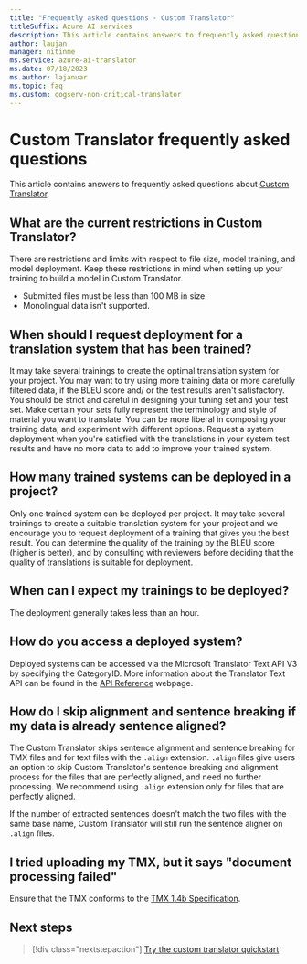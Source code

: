 ```yaml
---
title: "Frequently asked questions - Custom Translator"
titleSuffix: Azure AI services
description: This article contains answers to frequently asked questions about the Azure AI Translator Custom Translator.
author: laujan
manager: nitinme
ms.service: azure-ai-translator
ms.date: 07/18/2023
ms.author: lajanuar
ms.topic: faq
ms.custom: cogserv-non-critical-translator
---
```


# Custom Translator frequently asked questions

This article contains answers to frequently asked questions about [Custom Translator](https://portal.customtranslator.azure.ai).

## What are the current restrictions in Custom Translator?

There are restrictions and limits with respect to file size, model training, and model deployment. Keep these restrictions in mind when setting up your training to build a model in Custom Translator.

- Submitted files must be less than 100 MB in size.
- Monolingual data isn't supported.

## When should I request deployment for a translation system that has been trained?

It may take several trainings to create the optimal translation system for your project. You may want to try using more training data or more carefully filtered data, if the BLEU score and/ or the test results aren't satisfactory. You should
be strict and careful in designing your tuning set and your test set. Make certain your sets
fully represent the terminology and style of material you want to
translate. You can be more liberal in composing your training data, and
experiment with different options. Request a system deployment when you're
satisfied with the translations in your system test results and have no more data to add to
improve your trained system.

## How many trained systems can be deployed in a project?

Only one trained system can be deployed per project. It may take several
trainings to create a suitable translation system for your project and we
encourage you to request deployment of a training that gives you the best
result. You can determine the quality of the training by the BLEU score (higher
is better), and by consulting with reviewers before deciding that the quality of
translations is suitable for deployment.

## When can I expect my trainings to be deployed?

The deployment generally takes less than an hour.

## How do you access a deployed system?

Deployed systems can be accessed via the Microsoft Translator Text API V3 by
specifying the CategoryID. More information about the Translator Text API can
be found in the [API
Reference](../reference/v3-0-reference.md)
webpage.

## How do I skip alignment and sentence breaking if my data is already sentence aligned?

The Custom Translator skips sentence alignment and sentence breaking for TMX
files and for text files with the `.align` extension. `.align` files give users
an option to skip Custom Translator's sentence breaking and alignment process for the
files that are perfectly aligned, and need no further processing. We recommend
using `.align` extension only for files that are perfectly aligned.

If the number of extracted sentences doesn't match the two files with the same
base name, Custom Translator will still run the sentence aligner on `.align`
files.

## I tried uploading my TMX, but it says "document processing failed"

Ensure that the TMX conforms to the [TMX 1.4b Specification](https://www.gala-global.org/tmx-14b).

## Next steps

> [!div class="nextstepaction"]
> [Try the custom translator quickstart](quickstart.md)

